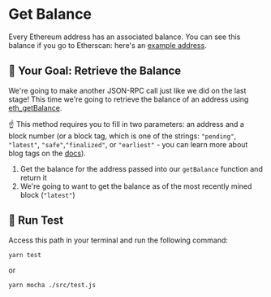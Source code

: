 # Get Balance

Every Ethereum address has an associated balance. You can see this balance if you go to Etherscan: here's an [example address](https://etherscan.io/address/0xa57bd00134b2850b2a1c55860c9e9ea100fdd6cf).

## 🏁 Your Goal: Retrieve the Balance

We're going to make another JSON-RPC call just like we did on the last stage! This time we're going to retrieve the balance of an address using [eth_getBalance](https://docs.alchemy.com/reference/eth-getbalance?a=dkdaniz).

☝️ This method requires you to fill in two parameters: an address and a block number (or a block tag, which is one of the strings: `"pending"`, `"latest"`, `"safe"`,`"finalized"`, or `"earliest"` - you can learn more about blog tags on the [docs](https://docs.alchemy.com/reference/eth-getbalance?a=dkdaniz)).

1. Get the balance for the address passed into our `getBalance` function and return it
2. We're going to want to get the balance as of the most recently mined block (`"latest"`)

## 🧪 Run Test

Access this path in your terminal and run the following command:

```bash
yarn test
```

or

```bash
yarn mocha ./src/test.js
```

